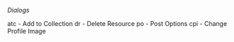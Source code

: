 *Dialogs*

atc - Add to Collection
dr - Delete Resource
po - Post Options
cpi - Change Profile Image